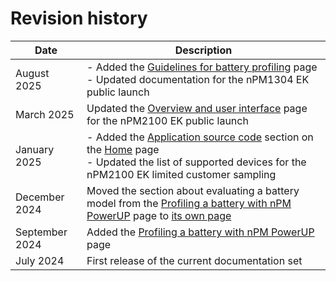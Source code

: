 # Revision history

| Date       | Description                                                                                                                                                                                  |
|------------|----------------------------------------------------------------------------------------------------------------------------------------------------------------------------------------------|
| August 2025 | - Added the [Guidelines for battery profiling](./profiling_guidelines.md) page<br/>- Updated documentation for the nPM1304 EK public launch |
| March 2025 | Updated the [Overview and user interface](./overview.md) page for the nPM2100 EK public launch |
| January 2025    | - Added the [Application source code](./index.md#application-source-code) section on the [Home](./index.md) page<br/>- Updated the list of supported devices for the nPM2100 EK limited customer sampling  |
| December 2024   | Moved the section about evaluating a battery model from the [Profiling a battery with nPM PowerUP](./profiling_battery.md) page to [its own page](./evaluating_battery.md) |
| September 2024   | Added the [Profiling a battery with nPM PowerUP](./profiling_battery.md) page |
| July 2024   | First release of the current documentation set                                               |

